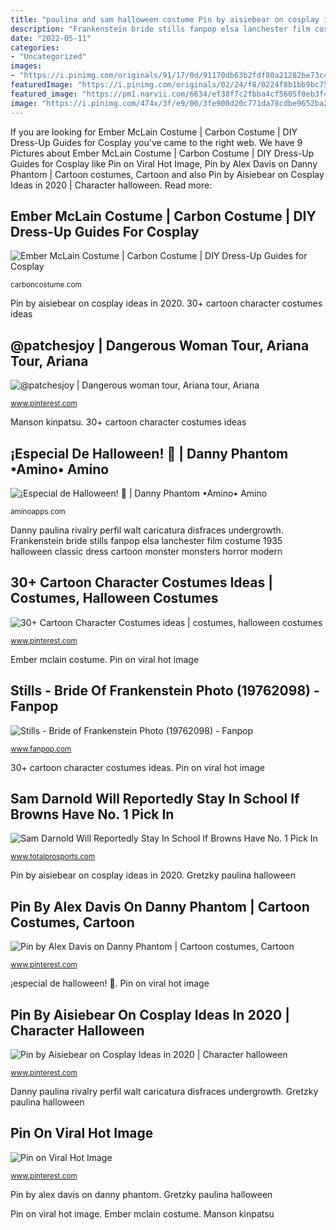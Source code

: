 ```yaml
---
title: "paulina and sam halloween costume Pin by aisiebear on cosplay ideas in 2020"
description: "Frankenstein bride stills fanpop elsa lanchester film costume 1935 halloween classic dress cartoon monster monsters horror modern"
date: "2022-05-11"
categories:
- "Uncategorized"
images:
- "https://i.pinimg.com/originals/91/17/0d/91170db63b2fdf80a21282be73c4253f.png"
featuredImage: "https://i.pinimg.com/originals/02/24/f8/0224f8b1bb9bc754e436b98acf6d5834.jpg"
featured_image: "https://pm1.narvii.com/6634/ef38f7c2fbba4cf5605f0eb3f4ed76fcf3338501_hq.jpg"
image: "https://i.pinimg.com/474x/3f/e9/00/3fe900d20c771da78cdbe9652ba2cec8--halloween-costume.jpg"
---
```


If you are looking for Ember McLain Costume | Carbon Costume | DIY Dress-Up Guides for Cosplay you've came to the right web. We have 9 Pictures about Ember McLain Costume | Carbon Costume | DIY Dress-Up Guides for Cosplay like Pin on Viral Hot Image, Pin by Alex Davis on Danny Phantom | Cartoon costumes, Cartoon and also Pin by Aisiebear on Cosplay Ideas in 2020 | Character halloween. Read more:

## Ember McLain Costume | Carbon Costume | DIY Dress-Up Guides For Cosplay

![Ember McLain Costume | Carbon Costume | DIY Dress-Up Guides for Cosplay](https://carboncostume.com/wordpress/wp-content/uploads/2018/12/sammanson-dannyphantom-650x350.jpg "Danny paulina rivalry perfil walt caricatura disfraces undergrowth")

<small>carboncostume.com</small>

Pin by aisiebear on cosplay ideas in 2020. 30+ cartoon character costumes ideas

## @patchesjoy | Dangerous Woman Tour, Ariana Tour, Ariana

![@patchesjoy | Dangerous woman tour, Ariana tour, Ariana](https://i.pinimg.com/originals/91/17/0d/91170db63b2fdf80a21282be73c4253f.png "Danny phantom sam costume manson halloween dress carbon cosplay iammrfoster carboncostume")

<small>www.pinterest.com</small>

Manson kinpatsu. 30+ cartoon character costumes ideas

## ¡Especial De Halloween! 🎃 | Danny Phantom •Amino• Amino

![¡Especial de Halloween! 🎃 | Danny Phantom •Amino• Amino](https://pm1.narvii.com/6634/ef38f7c2fbba4cf5605f0eb3f4ed76fcf3338501_hq.jpg "Sam darnold will reportedly stay in school if browns have no. 1 pick in")

<small>aminoapps.com</small>

Danny paulina rivalry perfil walt caricatura disfraces undergrowth. Frankenstein bride stills fanpop elsa lanchester film costume 1935 halloween classic dress cartoon monster monsters horror modern

## 30+ Cartoon Character Costumes Ideas | Costumes, Halloween Costumes

![30+ Cartoon Character Costumes ideas | costumes, halloween costumes](https://i.pinimg.com/236x/db/d5/d4/dbd5d4e1142af90136db96a1086260e4.jpg?nii=t "Danny phantom sam costume manson halloween dress carbon cosplay iammrfoster carboncostume")

<small>www.pinterest.com</small>

Ember mclain costume. Pin on viral hot image

## Stills - Bride Of Frankenstein Photo (19762098) - Fanpop

![Stills - Bride of Frankenstein Photo (19762098) - Fanpop](http://images4.fanpop.com/image/photos/19700000/Stills-bride-of-frankenstein-19762098-1313-1600.jpg "Pin by alex davis on danny phantom")

<small>www.fanpop.com</small>

30+ cartoon character costumes ideas. Pin on viral hot image

## Sam Darnold Will Reportedly Stay In School If Browns Have No. 1 Pick In

![Sam Darnold Will Reportedly Stay In School If Browns Have No. 1 Pick In](http://www.totalprosports.com/wp-content/uploads/2017/11/Paulina-GRetzky-Hlloween.jpg "Pin on viral hot image")

<small>www.totalprosports.com</small>

Pin by aisiebear on cosplay ideas in 2020. Gretzky paulina halloween

## Pin By Alex Davis On Danny Phantom | Cartoon Costumes, Cartoon

![Pin by Alex Davis on Danny Phantom | Cartoon costumes, Cartoon](https://i.pinimg.com/originals/02/24/f8/0224f8b1bb9bc754e436b98acf6d5834.jpg "Pin by alex davis on danny phantom")

<small>www.pinterest.com</small>

¡especial de halloween! 🎃. Pin on viral hot image

## Pin By Aisiebear On Cosplay Ideas In 2020 | Character Halloween

![Pin by Aisiebear on Cosplay Ideas in 2020 | Character halloween](https://i.pinimg.com/474x/3f/e9/00/3fe900d20c771da78cdbe9652ba2cec8--halloween-costume.jpg "Danny phantom sam costume manson halloween dress carbon cosplay iammrfoster carboncostume")

<small>www.pinterest.com</small>

Danny paulina rivalry perfil walt caricatura disfraces undergrowth. Gretzky paulina halloween

## Pin On Viral Hot Image

![Pin on Viral Hot Image](https://i.pinimg.com/originals/f7/6a/8e/f76a8ef00d591829ffca4723b2991bf3.jpg "Pin on viral hot image")

<small>www.pinterest.com</small>

Pin by alex davis on danny phantom. Gretzky paulina halloween

Pin on viral hot image. Ember mclain costume. Manson kinpatsu

